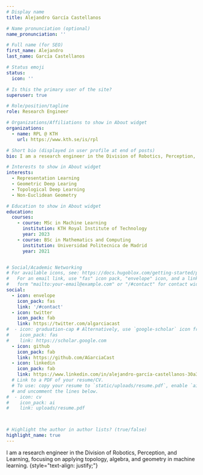 ```yaml
---
# Display name
title: Alejandro García Castellanos

# Name pronunciation (optional)
name_pronunciation: ''

# Full name (for SEO)
first_name: Alejandro
last_name: García Castellanos

# Status emoji
status:
  icon: ''

# Is this the primary user of the site?
superuser: true

# Role/position/tagline
role: Research Engineer

# Organizations/Affiliations to show in About widget
organizations:
  - name: RPL @ KTH
    url: https://www.kth.se/is/rpl

# Short bio (displayed in user profile at end of posts)
bio: I am a research engineer in the Division of Robotics, Perception, and Learning, focusing on applying topology, algebra, and geometry in machine learning.

# Interests to show in About widget
interests:
  - Representation Learning
  - Geometric Deep Learing
  - Topological Deep Learning
  - Non-Euclidean Geometry

# Education to show in About widget
education:
  courses:
    - course: MSc in Machine Learning 
      institution: KTH Royal Institute of Technology
      year: 2023
    - course: BSc in Mathematics and Computing
      institution: Universidad Politecnica de Madrid
      year: 2021


# Social/Academic Networking
# For available icons, see: https://docs.hugoblox.com/getting-started/page-builder/#icons
#   For an email link, use "fas" icon pack, "envelope" icon, and a link in the
#   form "mailto:your-email@example.com" or "/#contact" for contact widget.
social:
  - icon: envelope
    icon_pack: fas
    link: '/#contact'
  - icon: twitter
    icon_pack: fab
    link: https://twitter.com/algarciacast
#  - icon: graduation-cap # Alternatively, use `google-scholar` icon from `ai` icon pack
#    icon_pack: fas
#    link: https://scholar.google.com
  - icon: github
    icon_pack: fab
    link: https://github.com/AGarciaCast
  - icon: linkedin
    icon_pack: fab
    link: https://www.linkedin.com/in/alejandro-garcía-castellanos-30a37b14b 
  # Link to a PDF of your resume/CV.
  # To use: copy your resume to `static/uploads/resume.pdf`, enable `ai` icons in `params.yaml`,
  # and uncomment the lines below.
#  - icon: cv
#    icon_pack: ai
#    link: uploads/resume.pdf



# Highlight the author in author lists? (true/false)
highlight_name: true
---
```


I am a research engineer in the Division of Robotics, Perception, and Learning, focusing on applying topology, algebra, and geometry in machine learning.
{style="text-align: justify;"}
